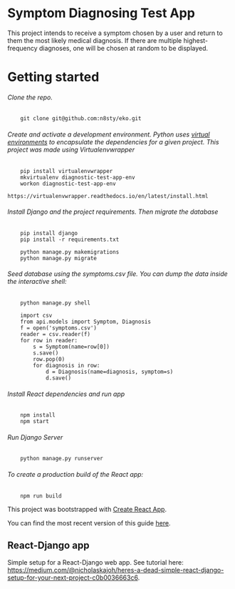 # Symptom Diagnosing Test App

This project intends to receive a symptom chosen by a user and return to them the most likely medical diagnosis. If there are multiple highest-frequency diagnoses, one will be chosen at random to be displayed.


# Getting started

###### Clone the repo.

        git clone git@github.com:n8sty/eko.git

###### Create and activate a development environment. Python uses [virtual environments](http://docs.python-guide.org/en/latest/dev/virtualenvs/) to encapsulate the dependencies for a given project. This project was made using Virtualenvwrapper

        pip install virtualenvwrapper
        mkvirtualenv diagnostic-test-app-env
        workon diagnostic-test-app-env

    https://virtualenvwrapper.readthedocs.io/en/latest/install.html

###### Install Django and the project requirements. Then migrate the database

        pip install django
        pip install -r requirements.txt

        python manage.py makemigrations
        python manage.py migrate

###### Seed database using the symptoms.csv file. You can dump the data inside the interactive shell:

        python manage.py shell

        import csv
        from api.models import Symptom, Diagnosis
        f = open('symptoms.csv')
        reader = csv.reader(f)
        for row in reader:
            s = Symptom(name=row[0])
            s.save()
            row.pop(0)
            for diagnosis in row:
                d = Diagnosis(name=diagnosis, symptom=s)
                d.save() 

###### Install React dependencies and run app

        npm install
        npm start

###### Run Django Server

        python manage.py runserver

###### To create a production build of the React app:

        npm run build


This project was bootstrapped with [Create React App](https://github.com/facebookincubator/create-react-app).

You can find the most recent version of this guide [here](https://github.com/facebookincubator/create-react-app/blob/master/packages/react-scripts/template/README.md).

## React-Django app
Simple setup for a React-Django web app. See tutorial here: https://medium.com/@nicholaskajoh/heres-a-dead-simple-react-django-setup-for-your-next-project-c0b0036663c6.
